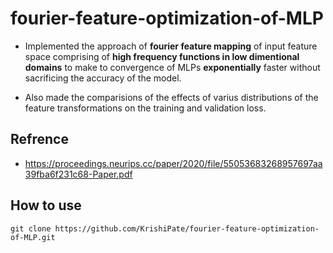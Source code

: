# fourier-feature-optimization-of-MLP
- Implemented the approach of **fourier feature mapping** of input feature space comprising of **high frequency functions in low dimentional domains** to make to convergence of MLPs **exponentially** faster without sacrificing the accuracy of the model.

- Also made the comparisions of the effects of varius distributions of the feature transformations on the training and validation loss.

## Refrence
- https://proceedings.neurips.cc/paper/2020/file/55053683268957697aa39fba6f231c68-Paper.pdf
## How to use

`git clone https://github.com/KrishiPate/fourier-feature-optimization-of-MLP.git`
